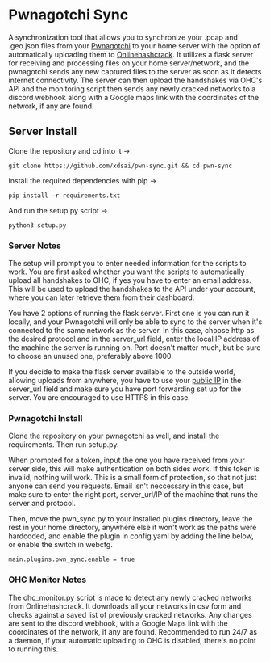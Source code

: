 # Pwnagotchi Sync

A synchronization tool that allows you to synchronize your .pcap and .geo.json files from your [Pwnagotchi](https://pwnagotchi.ai) to your home server with the option of automatically uploading them to [Onlinehashcrack](https://www.onlinehashcrack.com/). It utilizes a flask server for receiving and processing files on your home server/network, and the pwnagotchi sends any new captured files to the server as soon as it detects internet connectivity. The server can then upload the handshakes via OHC's API and the monitoring script then sends any newly cracked networks to a discord webhook along with a Google maps link with the coordinates of the network, if any are found.

## Server Install

Clone the repository and cd into it ->

```
git clone https://github.com/xdsai/pwn-sync.git && cd pwn-sync
```

Install the required dependencies with pip ->

```
pip install -r requirements.txt
```

And run the setup.py script ->

```
python3 setup.py
```

### Server Notes

The setup will prompt you to enter needed information for the scripts to work. You are first asked whether you want the scripts to automatically upload all handshakes to OHC, if yes you have to enter an email address. This will be used to upload the handshakes to the API under your account, where you can later retrieve them from their dashboard.

You have 2 options of running the flask server. First one is you can run it locally, and your Pwnagotchi will only be able to sync to the server when it's connected to the same network as the server. In this case, choose http as the desired protocol and in the server_url field, enter the local IP address of the machine the server is running on. Port doesn't matter much, but be sure to choose an unused one, preferably above 1000.

If you decide to make the flask server available to the outside world, allowing uploads from anywhere, you have to use your [public IP](https://jndl.dev/ip) in the server_url field and make sure you have port forwarding set up for the server. You are encouraged to use HTTPS in this case.

### Pwnagotchi Install

Clone the repository on your pwnagotchi as well, and install the requirements. Then run setup.py.

When prompted for a token, input the one you have received from your server side, this will make authentication on both sides work. If this token is invalid, nothing will work. This is a small form of protection, so that not just anyone can send you requests. Email isn't neccessary in this case, but make sure to enter the right port, server_url/IP of the machine that runs the server and protocol.

Then, move the pwn_sync.py to your installed plugins directory, leave the rest in your home directory, anywhere else it won't work as the paths were hardcoded, and enable the plugin in config.yaml by adding the line below, or enable the switch in webcfg.

```
main.plugins.pwn_sync.enable = true
```

### OHC Monitor Notes

The ohc_monitor.py script is made to detect any newly cracked networks from Onlinehashcrack. It downloads all your networks in csv form and checks against a saved list of previously cracked networks. Any changes are sent to the discord webhook, with a Google Maps link with the coordinates of the network, if any are found. Recommended to run 24/7 as a daemon, if your automatic uploading to OHC is disabled, there's no point to running this.
